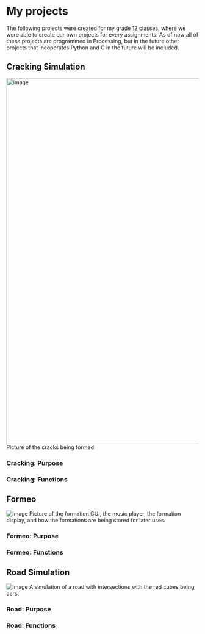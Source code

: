 # My projects
The following projects were created for my grade 12 classes, where we were able to create our own projects for every assignments.
As of now all of these projects are programmed in Processing, but in the future other projects that incoperates Python and C in the future will be included.

## Cracking Simulation
<img width="959" alt="image" src="https://github.com/user-attachments/assets/0285b487-3da0-4a40-b5d5-0e6d48343539" />
Picture of the cracks being formed

### Cracking: Purpose

### Cracking: Functions


## Formeo
![image](https://github.com/user-attachments/assets/d01524a7-da54-4314-9347-7415a4b1cec2)
Picture of the formation GUI, the music player, the formation display, and how the formations are being stored for later uses.

### Formeo: Purpose

### Formeo: Functions

## Road Simulation
![image](https://github.com/user-attachments/assets/ee69bea4-0319-4469-8fc7-3b60bd06c57b)
A simulation of a road with intersections with the red cubes being cars.

### Road: Purpose

### Road: Functions
